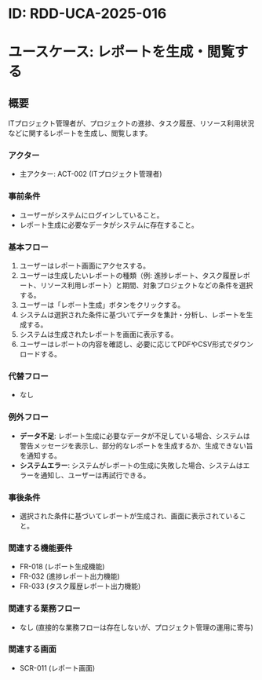 # ID: RDD-UCA-2025-016

# ユースケース: レポートを生成・閲覧する

## 概要

ITプロジェクト管理者が、プロジェクトの進捗、タスク履歴、リソース利用状況などに関するレポートを生成し、閲覧します。

### アクター

- 主アクター: ACT-002 (ITプロジェクト管理者)

### 事前条件

- ユーザーがシステムにログインしていること。
- レポート生成に必要なデータがシステムに存在すること。

### 基本フロー

1. ユーザーはレポート画面にアクセスする。
1. ユーザーは生成したいレポートの種類（例: 進捗レポート、タスク履歴レポート、リソース利用レポート）と期間、対象プロジェクトなどの条件を選択する。
1. ユーザーは「レポート生成」ボタンをクリックする。
1. システムは選択された条件に基づいてデータを集計・分析し、レポートを生成する。
1. システムは生成されたレポートを画面に表示する。
1. ユーザーはレポートの内容を確認し、必要に応じてPDFやCSV形式でダウンロードする。

### 代替フロー

- なし

### 例外フロー

- **データ不足**: レポート生成に必要なデータが不足している場合、システムは警告メッセージを表示し、部分的なレポートを生成するか、生成できない旨を通知する。
- **システムエラー**: システムがレポートの生成に失敗した場合、システムはエラーを通知し、ユーザーは再試行できる。

### 事後条件

- 選択された条件に基づいてレポートが生成され、画面に表示されていること。

### 関連する機能要件

- FR-018 (レポート生成機能)
- FR-032 (進捗レポート出力機能)
- FR-033 (タスク履歴レポート出力機能)

### 関連する業務フロー

- なし (直接的な業務フローは存在しないが、プロジェクト管理の運用に寄与)

### 関連する画面

- SCR-011 (レポート画面)
